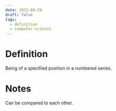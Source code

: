 ```yaml
---
date: 2023-08-29
draft: false
tags:
  - definition
  - computer-science 
---
```


# Definition

Being of a specified position in a numbered series.

# Notes

Can be compared to each other.